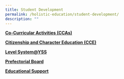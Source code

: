 ```yaml
---
title: Student Development
permalink: /holistic-education/student-development/
description: ""
---
```

**[Co-Curricular Activities (CCAs)](/student-development/cca/)**

**[Citizenship and Character Education (CCE)](/student-development/cce/)**

**[Level System@YSS](/student-development/levelsystem/)**

**[Prefectorial Board](/student-development/prefectorial-board/)**

**[Educational Support](/student-development/edu-support/)**